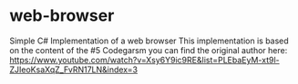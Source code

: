 # web-browser
Simple C# Implementation of a web browser
This implementation is based on the content of the #5 Codegarsm you can find the original author here:
https://www.youtube.com/watch?v=Xsy6Y9ic9RE&list=PLEbaEyM-xt9l-ZJIeoKsaXqZ_FvRN17LN&index=3
